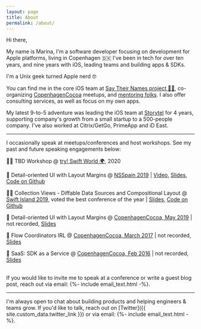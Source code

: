 ```yaml
---
layout: page
title: About
permalink: /about/
---
```


Hi there,

My name is Marina, I'm a software developer focusing on development for Apple platforms, living in Copenhagen 🇩🇰 I've been
in tech for over ten years, and nine years with iOS, leading teams and building apps & SDKs.

I'm a Unix geek turned Apple nerd 🤓

You can find me in the core iOS team at [Say Their Names project ✊🏿](https://saytheirnames.io), co-organizing
[CopenhagenCocoa](https://www.meetup.com/CopenhagenCocoa/) meetups, and [mentoring folks](/mentorship/). I also offer
consulting services, as well as focus on my own apps.

My latest 9-to-5 adventure was leading the iOS team at [Storytel](https://storytel.com) for 4 years, supporting
company's growth from a small startup to a 500-people company.
I've also worked at Citrix/GetGo, PrimeApp and iD East.

<hr>

I occasionally speak at meetups/conferences and host workshops. See my past and future speaking engagements below:

👩‍💻 TBD Workshop @ [try! Swift World 🌍](https://www.tryswift.co/world/), 2020

🎤 Detail-oriented UI with Layout Margins
@ [NSSpain 2019](https://2019.nsspain.com) \|
[Video](https://vimeo.com/362202970),
[Slides](https://speakerdeck.com/hybridcattt/detail-oriented-ui-with-layout-margins-at-nsspain-2019),
[Code on Github](https://github.com/hybridcattt/LayoutMarginsDemo)

👩‍💻 Collection Views - Diffable Data Sources and Compositional Layout
@ [Swift Island 2019](https://swiftisland.nl), voted the best conference of the year \|
[Slides](https://speakerdeck.com/hybridcattt/collection-views-diffable-data-sources-and-compositional-layout-workshop-at-swiftisland-2019),
[Code on Github](https://github.com/hybridcattt/IslandGuideSample)

🎤 Detail-oriented UI with Layout Margins
@ [CopenhagenCocoa, May 2019](https://www.meetup.com/CopenhagenCocoa/events/261653761/) \|
not recorded, 
[Slides](https://speakerdeck.com/hybridcattt/detail-oriented-ui-with-layout-margins)

🎤 Flow Coordinators IRL
@ [CopenhagenCocoa, March 2017](https://www.meetup.com/CopenhagenCocoa/events/238236118/) \|
not recorded, 
[Slides](https://speakerdeck.com/hybridcattt/flow-coordinators-irl)

🎤 SaaS: SDK as a Service
@ [CopenhagenCocoa, Feb 2016](https://www.meetup.com/CopenhagenCocoa/events/228632520/) \|
not recorded, 
[Slides](https://speakerdeck.com/hybridcattt/saas-sdk-as-a-service)

<br>
If you would like to invite me to speak at a conference or write a guest blog post, reach out via
email:&#32;{%- include email_text.html -%}.

<hr>

I'm always open to chat about building products and helping engineers & teams grow. If you'd like to talk, reach out on
[Twitter]({{ site.custom_data.twitter_link }}) or via email:&#32;
{%- include email_text.html -%}.